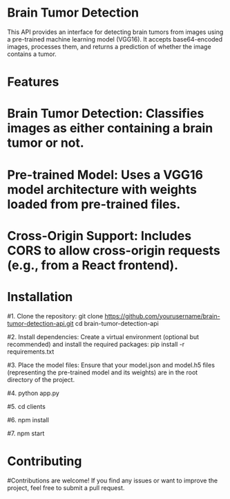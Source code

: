 # Brain Tumor Detection

This API provides an interface for detecting brain tumors from images using a pre-trained machine learning model (VGG16). It accepts base64-encoded images, processes them, and returns a prediction of whether the image contains a tumor.

# Features
  # Brain Tumor Detection: Classifies images as either containing a brain tumor or not.
  # Pre-trained Model: Uses a VGG16 model architecture with weights loaded from pre-trained files.
  # Cross-Origin Support: Includes CORS to allow cross-origin requests (e.g., from a React frontend).

# Installation

 #1. Clone the repository:
 git clone https://github.com/yourusername/brain-tumor-detection-api.git
 cd brain-tumor-detection-api

 #2. Install dependencies: Create a virtual environment (optional but recommended) and install the required packages:
 pip install -r requirements.txt

 #3. Place the model files:
 Ensure that your model.json and model.h5 files (representing the pre-trained model and its weights) are in the root directory of the project.
 
 #4. python app.py

 #5. cd clients 

 #6. npm install

 #7. npm start

# Contributing
  #Contributions are welcome! If you find any issues or want to improve the project, feel free to submit a pull request.

 
   

